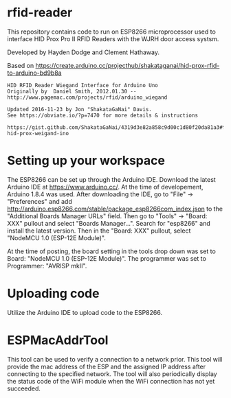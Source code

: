# rfid-reader
This repository contains code to run on ESP8266 microprocessor used to interface HID Prox Pro II RFID Readers with the WJRH door access systsm.

Developed by Hayden Dodge and Clement Hathaway.

Based on https://create.arduino.cc/projecthub/shakataganai/hid-prox-rfid-to-arduino-bd9b8a
    
    HID RFID Reader Wiegand Interface for Arduino Uno
    Originally by  Daniel Smith, 2012.01.30 -- http://www.pagemac.com/projects/rfid/arduino_wiegand

    Updated 2016-11-23 by Jon "ShakataGaNai" Davis.
    See https://obviate.io/?p=7470 for more details & instructions

    https://gist.github.com/ShakataGaNai/4319d3e82a858c9d00c1d80f20da81a3#file-hid-prox-weigand-ino

# Setting up your workspace
The ESP8266 can be set up through the Arduino IDE. Download the latest Arduino IDE at https://www.arduino.cc/. At the time of developement, Arduino 1.8.4 was used. After downloading the IDE, go to "File" -> "Preferences" and add http://arduino.esp8266.com/stable/package_esp8266com_index.json to the "Additional Boards Manager URLs" field. Then go to "Tools" -> "Board: XXX" pullout and select "Boards Manager...". Search for "esp8266" and install the latest version. Then in the "Board: XXX" pullout, select "NodeMCU 1.0 (ESP-12E Module)".

At the time of posting, the board setting in the tools drop down was set to Board: "NodeMCU 1.0 (ESP-12E Module)".
The programmer was set to Programmer: "AVRISP mkII".

# Uploading code
Utilize the Arduino IDE to upload code to the ESP8266.

# ESPMacAddrTool
This tool can be used to verify a connection to a network prior. This tool will provide the mac address of the ESP and the assigned IP address after connecting to the specified network. The tool will also periodically display the status code of the WiFi module when the WiFi connection has not yet succeeded.


